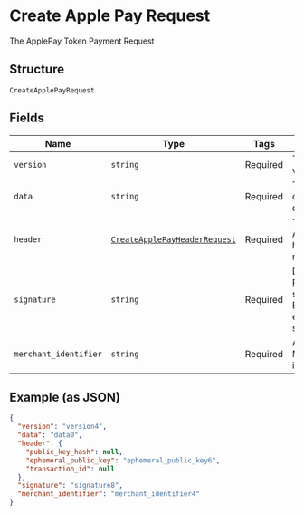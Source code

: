 
# Create Apple Pay Request

The ApplePay Token Payment Request

## Structure

`CreateApplePayRequest`

## Fields

| Name | Type | Tags | Description |
|  --- | --- | --- | --- |
| `version` | `string` | Required | The token version |
| `data` | `string` | Required | The cryptography data |
| `header` | [`CreateApplePayHeaderRequest`](../../doc/models/create-apple-pay-header-request.md) | Required | The ApplePay header request |
| `signature` | `string` | Required | Detached PKCS #7 signature, Base64 encoded as string |
| `merchant_identifier` | `string` | Required | ApplePay Merchant identifier |

## Example (as JSON)

```json
{
  "version": "version4",
  "data": "data0",
  "header": {
    "public_key_hash": null,
    "ephemeral_public_key": "ephemeral_public_key6",
    "transaction_id": null
  },
  "signature": "signature8",
  "merchant_identifier": "merchant_identifier4"
}
```


